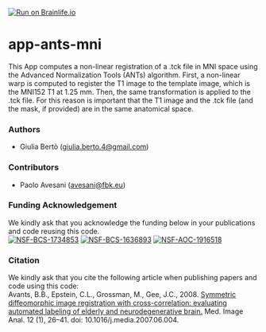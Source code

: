 [![Run on Brainlife.io](https://img.shields.io/badge/Brainlife-bl.app.202-blue.svg)](https://doi.org/10.25663/brainlife.app.202)

# app-ants-mni
This App computes a non-linear registration of a .tck file in MNI space using the Advanced Normalization Tools (ANTs) algorithm. First, a non-linear warp is computed to register the T1 image to the template image, which is the MNI152 T1 at 1.25 mm. Then, the same transformation is applied to the .tck file. For this reason is important that the T1 image and the .tck file (and the mask, if provided) are in the same anatomical space.

### Authors
- Giulia Bertò (giulia.berto.4@gmail.com)

### Contributors
- Paolo Avesani (avesani@fbk.eu)

### Funding Acknowledgement
We kindly ask that you acknowledge the funding below in your publications and code reusing this code. \
[![NSF-BCS-1734853](https://img.shields.io/badge/NSF_BCS-1734853-blue.svg)](https://nsf.gov/awardsearch/showAward?AWD_ID=1734853)
[![NSF-BCS-1636893](https://img.shields.io/badge/NSF_BCS-1636893-blue.svg)](https://nsf.gov/awardsearch/showAward?AWD_ID=1636893)
[![NSF-AOC-1916518](https://img.shields.io/badge/NSF_AOC-1916518-blue.svg)](https://nsf.gov/awardsearch/showAward?AWD_ID=1916518)

### Citation
We kindly ask that you cite the following article when publishing papers and code using this code: \
Avants, B.B., Epstein, C.L., Grossman, M., Gee, J.C., 2008. [Symmetric diffeomorphic image registration with cross-correlation: evaluating automated labeling of elderly and neurodegenerative brain.](https://www.sciencedirect.com/science/article/pii/S1361841507000606) Med. Image Anal. 12 (1), 26–41. doi: 10.1016/j.media.2007.06.004.
